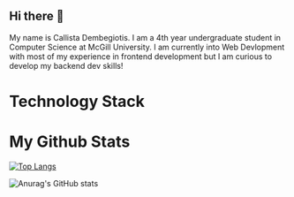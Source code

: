 ## Hi there 👋

My name is Callista Dembegiotis. I am a 4th year undergraduate student in Computer Science at McGill University. I am currently into Web Devlopment with most of my experience in frontend development but I am curious to develop my backend dev skills! 

# Technology Stack

# My Github Stats
[![Top Langs](https://github-readme-stats.vercel.app/api/top-langs/?username=callistadem&layout=donut)](https://github.com/anuraghazra/github-readme-stats)

![Anurag's GitHub stats](https://github-readme-stats.vercel.app/api?username=callistadem&show_icons=true&theme=radical)



<!--
**Callistadem/Callistadem** is a ✨ _special_ ✨ repository because its `README.md` (this file) appears on your GitHub profile.

Here are some ideas to get you started:

- 🔭 I’m currently working on ...
- 🌱 I’m currently learning ...
- 👯 I’m looking to collaborate on ...
- 🤔 I’m looking for help with ...
- 💬 Ask me about ...
- 📫 How to reach me: ...
- 😄 Pronouns: ...
- ⚡ Fun fact: ...
-->
